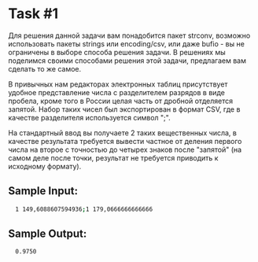 # Task #1
Для решения данной задачи вам понадобится пакет strconv, возможно использовать пакеты strings или encoding/csv, или даже bufio - вы не ограничены в выборе способа решения задачи. В решениях мы поделимся своими способами решения этой задачи, предлагаем вам сделать то же самое.

В привычных нам редакторах электронных таблиц присутствует удобное представление числа с разделителем разрядов в виде пробела, кроме того в России целая часть от дробной отделяется запятой. Набор таких чисел был экспортирован в формат CSV, где в качестве разделителя используется символ ";".

На стандартный ввод вы получаете 2 таких вещественных числа, в качестве результата требуется вывести частное от деления первого числа на второе с точностью до четырех знаков после "запятой" (на самом деле после точки, результат не требуется приводить к исходному формату).


## Sample Input:
```bash
  1 149,6088607594936;1 179,0666666666666
```

## Sample Output:

```bash
  0.9750
```

